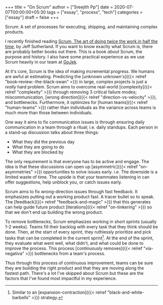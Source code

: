 +++
title = "On Scrum"
author = ["Sreejith Pp"]
date = 2020-07-07T00:00:00+05:30
tags = ["essay", "process", "tech"]
categories = ["essay"]
draft = false
+++

Scrum: A set of processes for executing, shipping, and maintaining complex products.

I recently finished reading [Scrum, The art of doing twice the work in half the time](https://www.goodreads.com/book/show/19288230-scrum), by Jeff Sutherland. If you want to know exactly what Scrum is, there are probably better books out there. This is a book _about_ Scrum, the purpose and history. I also have some practical experience as we use Scrum heavily in our team at [GoJek](https://blog.gojekengineering.com/the-process-behind-program-management-b15458b1040f).

At it's core, Scrum is the idea of making incremental progress. We humans are awful at estimating. Predicting the [unknown unknown's]({{< relref "book-review:-the-black-swan" >}}) in large, complex projects is just a _really_ hard problem. Scrum aims to overcome real-world [complexity]({{< relref "complexity" >}}) through removing 3 critical failure modes; miscommunication, [wrong direction]({{< relref "direction-vs-velocity" >}}), and bottlenecks. Furthermore, it optimizes for [human teams]({{< relref "human-teams" >}}) rather than individuals as the variance across teams is much more than those between individuals.

One way it aims to fix communication issues is through ensuring daily communication in a team through a ritual; i.e. daily standups. Each person in a stand-up discussion talks about three things:

-   What they did the previous day
-   What they are going to do
-   What they are blocked by

The only requirement is that everyone has to be active and engage. The idea is that these discussions can open up [asymmetric]({{< relref "on-asymmetries" >}}) opportunities to solve issues early. i.e. The downside is a limited waste of time. The upside is that your teammates listening in can offer suggestions, help unblock you, or catch issues early.

Scrum aims to fix wrong-direction issues through fast feedback. It emphasizes putting out a working product fast. A tracer bullet so to speak. The [feedback]({{< relref "feedback-and-magic" >}}) that this generates can help guide future product [iterations]({{< relref "on-tinkering" >}}) so that we don't end up building the wrong product.

To remove bottlenecks, Scrum emphasizes working in short sprints (usually 1-2 weeks). Teams fill their backlog with every task that they think should be done. Then, at the start of every sprint, they ruthlessly prioritize and pick tasks that can be completed in the current sprint[^fn:1]. At the end of the sprint, they evaluate what went well, what didn't, and what could be done to improve the process. This process [continuously removes]({{< relref "via-negativa" >}}) bottlenecks from a team's process.

Thus through this process of continuous improvement, teams can be sure they are building the right product and that they are moving along the fastest path. There's a lot I've skipped about Scrum but these are the factors that I've found most impactful in my experience.

[^fn:1]: Similar to an [expansion-contraction]({{< relref "black-and-white-barbells" >}}) strategy.
